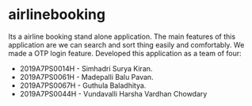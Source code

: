 # airlinebooking
Its a airline booking stand alone application. The main features of this application are we can search and sort thing easily and comfortably. We made a OTP login feature.
Developed this application as a team of four:
- 2019A7PS0014H - Simhadri Surya Kiran.
- 2019A7PS0061H - Madepalli Balu Pavan.
- 2019A7PS0067H - Guthula Baladhitya.
- 2019A7PS0044H - Vundavalli Harsha Vardhan Chowdary
